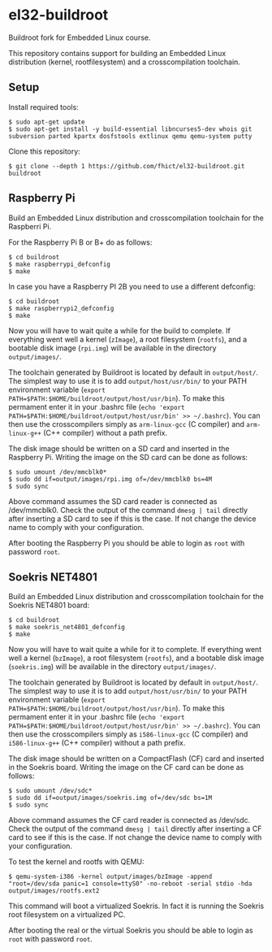 el32-buildroot
==============
Buildroot fork for Embedded Linux course.

This repository contains support for building an Embedded Linux distribution (kernel, rootfilesystem) and a crosscompilation toolchain.

Setup
-----
Install required tools:
```
$ sudo apt-get update
$ sudo apt-get install -y build-essential libncurses5-dev whois git subversion parted kpartx dosfstools extlinux qemu qemu-system putty
```

Clone this repository:
```
$ git clone --depth 1 https://github.com/fhict/el32-buildroot.git buildroot
```

Raspberry Pi
------------
Build an Embedded Linux distribution and crosscompilation toolchain for the Raspberri Pi.

For the Raspberry Pi B or B+ do as follows:
```
$ cd buildroot
$ make raspberrypi_defconfig
$ make
```

In case you have a Raspberry PI 2B you need to use a different defconfig:
```
$ cd buildroot
$ make raspberrypi2_defconfig
$ make
```

Now you will have to wait quite a while for the build to complete. If everything went well a kernel (`zImage`), a root filesystem (`rootfs`), and a bootable disk image (`rpi.img`) will be available in the directory `output/images/`.

The toolchain generated by Buildroot is located by default in `output/host/`. The simplest way to use it is to add `output/host/usr/bin/` to your PATH environment variable (`export PATH=$PATH:$HOME/buildroot/output/host/usr/bin`).  To make this permament enter it in your .bashrc file (`echo 'export PATH=$PATH:$HOME/buildroot/output/host/usr/bin' >> ~/.bashrc`). You can then use the crosscompilers simply as `arm-linux-gcc` (C compiler) and `arm-linux-g++` (C++ compiler) without a path prefix.

The disk image should be written on a SD card and inserted in the Raspberry Pi. Writing the image on the SD card can be done as follows:
```
$ sudo umount /dev/mmcblk0*
$ sudo dd if=output/images/rpi.img of=/dev/mmcblk0 bs=4M
$ sudo sync
```
Above command assumes the SD card reader is connected as /dev/mmcblk0. Check the output of the command `dmesg | tail` directly after inserting a SD card to see if this is the case. If not change the device name to comply with your configuration.

After booting the Raspberry Pi you should be able to login as `root` with password `root`.

Soekris NET4801
---------------
Build an Embedded Linux distribution and crosscompilation toolchain for the Soekris NET4801 board:
```
$ cd buildroot
$ make soekris_net4801_defconfig
$ make
```
Now you will have to wait quite a while for it to complete. If everything went well a kernel (`bzImage`), a root filesystem (`rootfs`), and a bootable disk image (`soekris.img`) will be available in the directory `output/images/`.

The toolchain generated by Buildroot is located by default in `output/host/`. The simplest way to use it is to add `output/host/usr/bin/` to your PATH environment variable (`export PATH=$PATH:$HOME/buildroot/output/host/usr/bin`).  To make this permament enter it in your .bashrc file (`echo 'export PATH=$PATH:$HOME/buildroot/output/host/usr/bin' >> ~/.bashrc`). You can then use the crosscompilers simply as `i586-linux-gcc` (C compiler) and `i586-linux-g++` (C++ compiler) without a path prefix.

The disk image should be written on a CompactFlash (CF) card and inserted in the Soekris board. Writing the image on the CF card can be done as follows:
```
$ sudo umount /dev/sdc*
$ sudo dd if=output/images/soekris.img of=/dev/sdc bs=1M
$ sudo sync
```
Above command assumes the CF card reader is connected as /dev/sdc. Check the output of the command `dmesg | tail` directly after inserting a CF card to see if this is the case. If not change the device name to comply with your configuration.

To test the kernel and rootfs with QEMU:
```
$ qemu-system-i386 -kernel output/images/bzImage -append "root=/dev/sda panic=1 console=ttyS0" -no-reboot -serial stdio -hda output/images/rootfs.ext2
```
This command will boot a virtualized Soekris. In fact it is running the Soekris root filesystem on a virtualized PC.

After booting the real or the virtual Soekris you should be able to login as `root` with password `root`.


